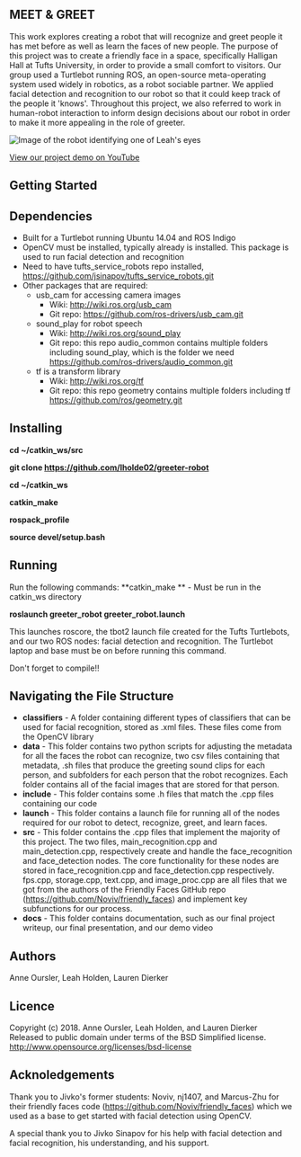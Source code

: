 MEET & GREET
----------------------------------
This work explores creating a robot that will recognize and greet people it has met before as well as learn the faces of new people. The purpose of this project was to create a friendly face in a space, specifically Halligan Hall at Tufts University, in order to provide a small comfort to visitors. Our group used a Turtlebot running ROS, an open-source meta-operating system used widely in robotics, as a robot sociable partner. We applied facial detection and recognition to our robot so that it could keep track of the people it 'knows'. Throughout this project, we also referred to work in human-robot interaction to inform design decisions about our robot in order to make it more appealing in the role of greeter.

![Image of the robot identifying one of Leah's eyes](https://github.com/lholde02/greeter_robot/docs/LeahFaceRecognition)

[View our project demo on YouTube](https://www.youtube.com/watch?v=n8Yi51uxvoQ)

Getting Started
----------------------------------

Dependencies
-----------------
- Built for a Turtlebot running Ubuntu 14.04 and ROS Indigo
- OpenCV must be installed, typically already is installed. This package is used to run facial detection and recognition
- Need to have tufts_service_robots repo installed, https://github.com/jsinapov/tufts_service_robots.git
- Other packages that are required:
  * usb_cam for accessing camera images
    - Wiki: http://wiki.ros.org/usb_cam
    - Git repo: https://github.com/ros-drivers/usb_cam.git
  * sound_play for robot speech
    - Wiki: http://wiki.ros.org/sound_play
    - Git repo: this repo audio_common contains multiple folders including sound_play, which is the folder we need https://github.com/ros-drivers/audio_common.git
  * tf is a transform library
    - Wiki: http://wiki.ros.org/tf
    - Git repo: this repo geometry contains multiple folders including tf https://github.com/ros/geometry.git


Installing
-----------------
**cd ~/catkin_ws/src**

**git clone https://github.com/lholde02/greeter-robot**

**cd ~/catkin_ws**

**catkin_make**

**rospack_profile**

**source devel/setup.bash**

Running
-----------------
Run the following commands:
**catkin_make ** - Must be run in the catkin_ws directory

**roslaunch greeter_robot greeter_robot.launch**

This launches roscore, the tbot2 launch file created for the Tufts Turtlebots, and our two ROS nodes: facial detection and recognition. The Turtlebot laptop and base must be on before running this command.

Don't forget to compile!!

Navigating the File Structure
----------------------------------
- **classifiers** - A folder containing different types of classifiers that can be used for facial recognition, stored as .xml files. These files come from the OpenCV library
- **data** - This folder contains two python scripts for adjusting the metadata for all the faces the robot can recognize, two csv files containing that metadata, .sh files that produce the greeting sound clips for each person, and subfolders for each person that the robot recognizes. Each folder contains all of the facial images that are stored for that person.
- **include** - This folder contains some .h files that match the .cpp files containing our code
- **launch** - This folder contains a launch file for running all of the nodes required for our robot to detect, recognize, greet, and learn faces.
- **src** - This folder contains the .cpp files that implement the majority of this project. The two files, main_recognition.cpp and main_detection.cpp, respectively create and handle the face_recognition and face_detection nodes. The core functionality for these nodes are stored in face_recognition.cpp and face_detection.cpp respectively. fps.cpp, storage.cpp, text.cpp, and image_proc.cpp are all files that we got from the authors of the Friendly Faces GitHub repo (https://github.com/Noviv/friendly_faces) and implement key subfunctions for our process.
- **docs** - This folder contains documentation, such as our final project writeup, our final presentation, and our demo video

Authors
----------------------------------
Anne Oursler, Leah Holden, Lauren Dierker


Licence
----------------------------------
Copyright (c) 2018. Anne Oursler, Leah Holden, and Lauren Dierker
Released to public domain under terms of the BSD Simplified license.
<http://www.opensource.org/licenses/bsd-license>


Acknoledgements
----------------------------------
Thank you to Jivko's former students: Noviv, nj1407, and
Marcus-Zhu for their friendly faces code
(https://github.com/Noviv/friendly_faces) which we used as a base
to get started with facial detection using OpenCV.

A special thank you to Jivko Sinapov for his help with facial
detection and facial recognition, his understanding, and
his support.

